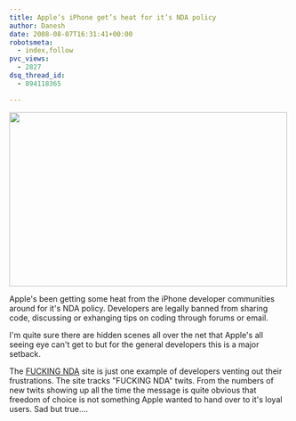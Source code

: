 ```yaml
---
title: Apple’s iPhone get’s heat for it’s NDA policy
author: Danesh
date: 2008-08-07T16:31:41+00:00
robotsmeta:
  - index,follow
pvc_views:
  - 2827
dsq_thread_id:
  - 894118365

---
```

[<img loading="lazy" class="alignnone size-medium wp-image-758" title="fucking-nda" src="/wp-content/uploads/2008/08/fucking-nda.png" alt="" width="500" height="313" />][1]

Apple's been getting some heat from the iPhone developer communities around for it's NDA policy. Developers are legally banned from sharing code, discussing or exhanging tips on coding through forums or email.

I'm quite sure there are hidden scenes all over the net that Apple's all seeing eye can't get to but for the general developers this is a major setback.

The [FUCKING NDA][2] site is just one example of developers venting out their frustrations. The site tracks "FUCKING NDA" twits. From the numbers of new twits showing up all the time the message is quite obvious that freedom of choice is not something Apple wanted to hand over to it's loyal users. Sad but true....

 [1]: /wp-content/uploads/2008/08/fucking-nda.png
 [2]: http://fuckingnda.com/